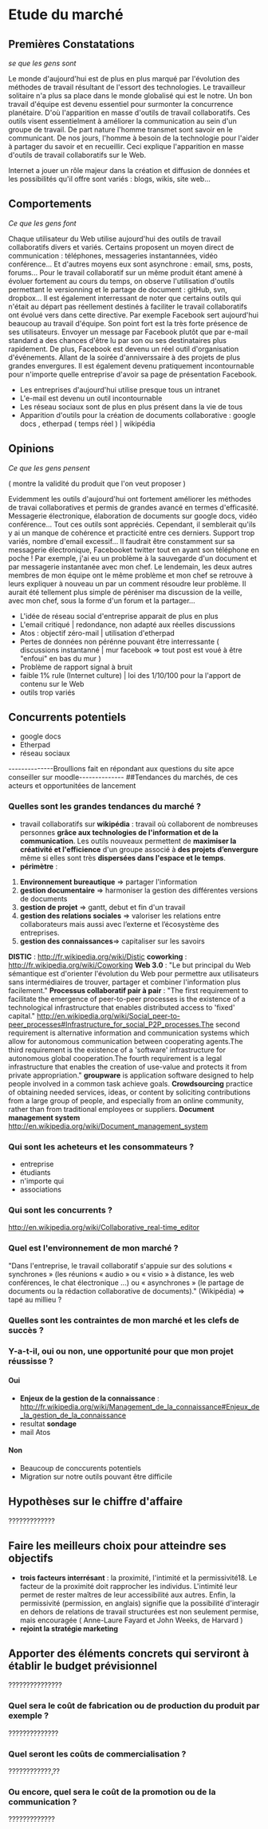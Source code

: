 # Etude du marché 


## Premières Constatations
*se que les gens sont*

Le monde d'aujourd'hui est de plus en plus marqué par l'évolution des méthodes de travail résultant de l'essort des technologies. Le travailleur solitaire n'a plus sa place dans le monde globalisé qui est le notre. Un bon travail d'équipe est devenu essentiel pour surmonter la concurrence planétaire. D'où l'apparition en masse d'outils  de travail collaboratifs. Ces outils visent essentielment à améliorer la communication au sein d'un groupe de travail. De part nature l'homme transmet sont savoir en le communicant. De nos jours, l'homme à besoin de la technologie pour l'aider à partager du savoir et en recueillir. Ceci explique l'apparition en masse d'outils de travail collaboratifs sur le Web.


Internet a jouer un rôle majeur dans la création et diffusion de données et les possibilités qu'il offre sont variés : blogs, wikis, site web...
## Comportements
*Ce que les gens font*

Chaque utilisateur du Web utilise aujourd'hui des outils de travail collaboratifs divers et variés. Certains proposent un moyen direct de communication : téléphones, messageries instantannées, vidéo conférence... Et d'autres moyens eux sont asynchrone : email, sms, posts, forums... 
Pour le travail collaboratif sur un même produit étant amené à évoluer fortement au cours du temps, on observe l'utilisation d'outils permettant le versionning et le partage de document : gitHub, svn, dropbox... 
Il est également interressant de noter que certains outils qui n'était au départ pas réellement destinés à faciliter le travail collaboratifs ont évolué vers dans cette directive. Par exemple Facebook sert aujourd'hui beaucoup au travail d'équipe. Son point fort est la très forte présence de ses utilisateurs. Envoyer un message par Facebook plutôt que par e-mail standard a des chances d'être lu par son ou ses destinataires plus rapidement. De plus, Facebook est devenu un réel outil d'organisation d'événements. Allant de la soirée d'anniverssaire à des projets de plus grandes envergures. Il est également devenu pratiquement incontournable pour n'importe quelle entreprise d'avoir sa page de présentation Facebook.


* Les entreprises d'aujourd'hui utilise presque tous un intranet
* L'e-mail est devenu un outil incontournable
* Les réseau sociaux sont de plus en plus présent dans la vie de tous
* Apparition d'outils pour la création de documents collaborative : google docs , etherpad ( temps réel ) | wikipédia 




## 	Opinions 
*Ce que les gens pensent*

( montre la validité du produit que l'on veut proposer )

Evidemment les outils d'aujourd'hui ont fortement améliorer les méthodes de travai collaboratives et permis de grandes avancé en termes d'efficasité. Messagerie électronique, élaboration de documents sur google docs, vidéo conférence... Tout ces outils sont appréciés. Cependant, il semblerait qu'ils y ai un manque de cohérence et practicité entre ces derniers. Support trop variés, nombre d'email excessif... Il faudrait être constamment sur sa messagerie électronique, Facebooket twitter tout en ayant son téléphone en poche ! Par exemple, j'ai eu un problème à la sauvegarde d'un document et par messagerie instantanée avec mon chef. Le lendemain, les deux autres membres de mon équipe ont le même problème et mon chef se retrouve à leurs expliquer à nouveau un par un comment résoudre leur problème. Il aurait été tellement plus simple de péréniser ma discussion de la veille, avec mon chef, sous la forme d'un forum et la partager...

* L'idée de réseau social d'entreprise apparait de plus en plus
* L'email critiqué | redondance, non adapté aux réelles discussions
* Atos : objectif zéro-mail | utilisation d'etherpad
* Pertes de données non pérénne pouvant être interressante ( discussions instantanné | mur facebook => tout post est voué à être "enfoui" en bas du mur )
* Problème de rapport signal à bruit
* faible 1% rule (Internet culture) | loi des 1/10/100 pour la l'apport de contenu sur le Web
* outils trop variés

## Concurrents potentiels 

* google docs
* Etherpad
* réseau sociaux

--------------Broullions fait en répondant aux questions du site apce conseiller sur moodle--------------
##Tendances du marchés, de ces acteurs et opportunitées de lancement

### Quelles sont les grandes tendances du marché ?


* travail collaboratifs sur **wikipédia** : travail où collaborent de nombreuses personnes **grâce aux technologies de l'information et de la communication**. Les outils nouveaux permettent de **maximiser la créativité et l'efficience** d'un groupe associé à **des projets d’envergure** même si elles sont très **dispersées dans l'espace et le temps**. 
* **périmètre** : 
1. **Environnement bureautique** => partager l'information 
2. **gestion documentaire** => harmoniser la gestion des différentes versions de documents
3. **gestion de projet** => gantt, debut et fin d'un travail	
4. **gestion des relations sociales** => valoriser les relations entre collaborateurs mais aussi avec l’externe et l’écosystème des entreprises.
5. **gestion des connaissances**=>  capitaliser sur les savoirs


**DISTIC** : http://fr.wikipedia.org/wiki/Distic
**coworking** : http://fr.wikipedia.org/wiki/Coworking
**Web 3.0** : "Le but principal du Web sémantique est d'orienter l'évolution du Web pour permettre aux utilisateurs sans intermédiaires de trouver, partager et combiner l'information plus facilement." 
**Processus collaboratif pair à pair** : "The first requirement to facilitate the emergence of peer-to-peer processes is the existence of a technological infrastructure that enables distributed access to 'fixed' capital." http://en.wikipedia.org/wiki/Social_peer-to-peer_processes#Infrastructure_for_social_P2P_processes.The second requirement is alternative information and communication systems which allow for autonomous communication between cooperating agents.The third requirement is the existence of a 'software' infrastructure for autonomous global cooperation.The fourth requirement is a legal infrastructure that enables the creation of use-value and protects it from private appropriation." 
**groupware** is application software designed to help people involved in a common task achieve goals.
**Crowdsourcing** practice of obtaining needed services, ideas, or content by soliciting contributions from a large group of people, and especially from an online community, rather than from traditional employees or suppliers.
**Document management system** http://en.wikipedia.org/wiki/Document_management_system


### Qui sont les acheteurs et les consommateurs ?
* entreprise
* étudiants
* n'importe qui
* associations


### Qui sont les concurrents ?
http://en.wikipedia.org/wiki/Collaborative_real-time_editor

###  Quel est l'environnement de mon marché ?
"Dans l'entreprise, le travail collaboratif s'appuie sur des solutions « synchrones » (les réunions « audio » ou « visio » à distance, les web conférences, le chat électronique ...) ou « asynchrones » (le partage de documents ou la rédaction collaborative de documents)." (Wikipédia) => tapé au millieu ?

### Quelles sont les contraintes de mon marché et les clefs de succès ?

### Y-a-t-il, oui ou non, une opportunité pour que mon projet réussisse ?
#### Oui
* **Enjeux de la gestion de la connaissance** : http://fr.wikipedia.org/wiki/Management_de_la_connaissance#Enjeux_de_la_gestion_de_la_connaissance
* resultat **sondage**
* mail Atos 


#### Non
* Beaucoup de conccurents potentiels
* Migration sur notre outils pouvant être difficile

## Hypothèses sur le chiffre d'affaire
?????????????



##  Faire les meilleurs choix pour atteindre ses objectifs
* **trois facteurs interrésant** : la proximité, l'intimité et la permissivité18. Le facteur de la proximité doit rapprocher les individus. L'intimité leur permet de rester maîtres de leur accessibilité aux autres. Enfin, la permissivité (permission, en anglais) signifie que la possibilité d'interagir en dehors de relations de travail structurées est non seulement permise, mais encouragée (  Anne-Laure Fayard et John Weeks, de Harvard )
* **rejoint la stratégie marketing**


##  Apporter des éléments concrets qui serviront à établir le budget prévisionnel
???????????????

### Quel sera le coût de fabrication ou de production du produit par exemple ?
??????????????

###  Quel seront les coûts de commercialisation ?
????????????,??

### Ou encore, quel sera le coût de la promotion ou de la communication ?
?????????????








